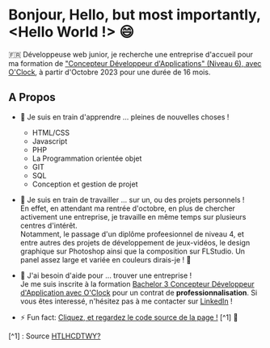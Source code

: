 # Bonjour, Hello, but most importantly, <Hello World !> 😄

:fr:
Développeuse web junior, je recherche une entreprise d'accueil pour ma formation de ["Concepteur Développeur d'Applications" (Niveau 6), avec O'Clock](https://oclock.io/formations/alternance), à partir d'Octobre 2023 pour une durée de 16 mois. 

## A Propos
- 🌱 Je suis en train d'apprendre 
... pleines de nouvelles choses !
  - HTML/CSS 
  - Javascript 
  - PHP
  - La Programmation orientée objet
  - GIT 
  - SQL 
  - Conception et gestion de projet 

 - 🔭 Je suis en train de travailler
  ... sur un, ou des projets personnels ! 
    <br> En effet, en attendant ma rentrée d'octobre, en plus de chercher activement une entreprise, je travaille en même temps sur plusieurs centres d'intérêt. <br> Notamment, le passage d'un diplôme profeesionnel de niveau 4, et entre autres des projets de développement de jeux-vidéos, le design graphique sur Photoshop ainsi que la composition sur FLStudio. Un panel assez large et variée en couleurs dirais-je ! :rainbow:
    
- 🤔 J'ai besoin d'aide pour
... trouver une entreprise !
<br> Je me suis inscrite à la formation [Bachelor 3 Concepteur Développeur d'Application avec O'Clock](https://oclock.io/blog/7164/guide-pratique-de-lalternance-pour-les-entreprises) pour un contrat de **professionnalisation**. Si vous êtes interessé, n'hésitez pas à me contacter sur [LinkedIn](https://www.linkedin.com/in/cmalkoc) !

- ⚡ Fun fact: 
[Cliquez, et regardez le code source de la page !](https://hasthelargehadroncolliderdestroyedtheworldyet.com/) [^1] :rabbit: 

[^1] : Source [HTLHCDTWY?](https://twitter.com/htlhcdtwy)

<!--
**lakelylake/lakelylake** is a ✨ _special_ ✨ repository because its `README.md` (this file) appears on your GitHub profile.

Here are some ideas to get you started:

- 🔭 I’m currently working on ...
- 🌱 I’m currently learning ...
- 👯 I’m looking to collaborate on ...
- 🤔 I’m looking for help with ...
- 💬 Ask me about ...
- 📫 How to reach me: ...
- 😄 Pronouns: ...
- ⚡ Fun fact: ...
-->

